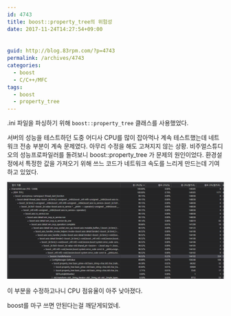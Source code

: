 ```yaml
---
id: 4743
title: boost::property_tree의 위험성
date: 2017-11-24T14:27:54+09:00


guid: http://blog.83rpm.com/?p=4743
permalink: /archives/4743
categories:
  - boost
  - C/C++/MFC
tags:
  - boost
  - property_tree
---
```

.ini 파일을 파싱하기 위해 `boost::property_tree` 클래스를 사용했었다.

서버의 성능을 테스트하던 도중 어디사 CPU를 많이 잡아먹나 계속 테스트했는데 네트워크 전송 부분이 계속 문제였다. 아무리 수정을 해도 고쳐지지 않는 상황. 비주얼스튜디오의 성능프로파일러를 돌려보니 boost::property_tree 가 문제의 원인이었다. 환경설정에서 특정한 값을 가져오기 위해 쓰느 코드가 네트워크 속도를 느리게 만드는데 기여하고 있었다.

![](/assets/images/boost-property-tree-error.png)

이 부분을 수정하고나니 CPU 점유율이 아주 낮아졌다.

boost를 마구 쓰면 안된다는걸 깨닫게되었네.

